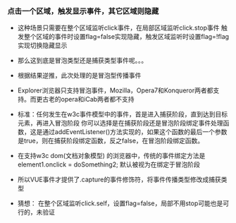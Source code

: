 ### 点击一个区域，触发显示事件，其它区域则隐藏

- 这种场景只需要在整个区域监听click事件，在局部区域监听click.stop事件
	触发整个区域的事件时设置flag=false实现隐藏，触发区域监听时设置flag=!flag实现切换隐藏显示

- 那么这到底是冒泡类型还是捕获类型事件呢。。。

- 根据结果逆推，此次处理的是冒泡型传播事件

- Explorer浏览器只支持冒泡事件，Mozilla，Opera7和Konqueror两者都支持。而更古老的opera和iCab两者都不支持

- 标准：任何发生在w3c事件模型中的事件，首是进入捕获阶段，直到达到目标元素，再进入冒泡阶段
	你可以选择是在捕获阶段还是冒泡阶段绑定事件处理函数，这是通过addEventListener()方法实现的，如果这个函数的最后一个参数是true，则在捕获阶段绑定函数，反之false，在冒泡阶段绑定函数。

- 在支持w3c dom(文档对象模型) 的浏览器中，传统的事件绑定方法是
	element1.onclick = doSomething2;
	默认被视为在绑定于冒泡阶段

- 所以VUE事件才提供了.capture的事件修饰符，将事件传播类型修改成捕获类型

- 猜想： 在整个区域监听click.self，设置flag=false，局部不用stop可能也是可行的，未验证